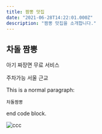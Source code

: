 ```yaml
---
title: 짬뽕 맛집
date: "2021-06-28T14:22:01.000Z"
description: "짬뽕 맛집을 소개합니다."
---
```


## 차돌 짬뽕

아기 짜장면 무료 서비스

주차가능 
서울 근교

This is a normal paragraph:

    차돌짬뽕

end code block.

![ccc](food.jpg "차돌짬뽕")

